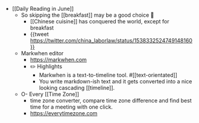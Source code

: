 - [[Daily Reading in June]]
	- So skipping the [[breakfast]] may be a good choice 🤣
		- [[Chinese cuisine]] has conquered the world, except for breakfast
		- {{tweet https://twitter.com/china_laborlaw/status/1538332524749148160}}
	- Markwhen editor
		- https://markwhen.com
		- ✏️ Highlights
			- Markwhen is a text-to-timeline tool. #[[text-orientated]]
			- You write markdown-ish text and it gets converted into a nice looking cascading [[timeline]].
	- O- Every [[Time Zone]]
		- time zone converter, compare time zone difference and find best time for a meeting with one click.
		- https://everytimezone.com